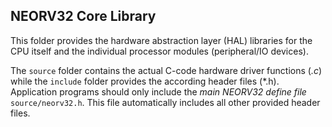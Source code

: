 ## NEORV32 Core Library

This folder provides the hardware abstraction layer (HAL) libraries for the CPU itself and the individual processor modules (peripheral/IO devices).

The `source` folder contains the actual C-code hardware driver functions (*.c*) while the `include` folder provides the according header files (*.h).
Application programs should only include the *main NEORV32 define file* `source/neorv32.h`. This file automatically includes all other provided header files.

